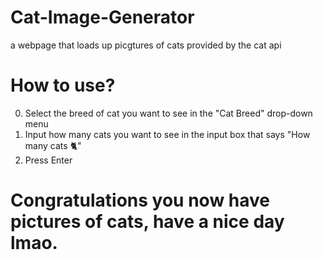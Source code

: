 # Cat-Image-Generator
a webpage that loads up picgtures of cats provided by the cat api

# How to use?

0. Select the breed of cat you want to see in the "Cat Breed" drop-down menu
1. Input how many cats you want to see in the input box that says "How many cats 🐈"
2. Press Enter

# Congratulations you now have pictures of cats, have a nice day lmao.
